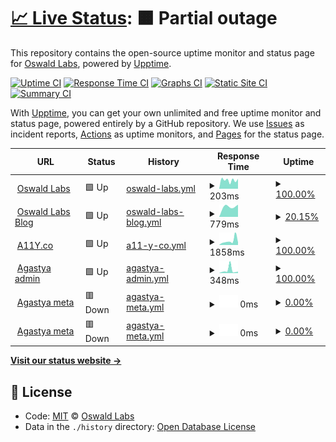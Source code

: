 # [📈 Live Status](https://status.oswaldlabs.com): <!--live status--> **🟧 Partial outage**

This repository contains the open-source uptime monitor and status page for [Oswald Labs](https://oswaldlabs.com), powered by [Upptime](https://github.com/upptime/upptime).

[![Uptime CI](https://github.com/koj-co/upptime/workflows/Uptime%20CI/badge.svg)](https://github.com/koj-co/upptime/actions?query=workflow%3A%22Uptime+CI%22)
[![Response Time CI](https://github.com/koj-co/upptime/workflows/Response%20Time%20CI/badge.svg)](https://github.com/koj-co/upptime/actions?query=workflow%3A%22Response+Time+CI%22)
[![Graphs CI](https://github.com/koj-co/upptime/workflows/Graphs%20CI/badge.svg)](https://github.com/koj-co/upptime/actions?query=workflow%3A%22Graphs+CI%22)
[![Static Site CI](https://github.com/koj-co/upptime/workflows/Static%20Site%20CI/badge.svg)](https://github.com/koj-co/upptime/actions?query=workflow%3A%22Static+Site+CI%22)
[![Summary CI](https://github.com/koj-co/upptime/workflows/Summary%20CI/badge.svg)](https://github.com/koj-co/upptime/actions?query=workflow%3A%22Summary+CI%22)

With [Upptime](https://upptime.js.org), you can get your own unlimited and free uptime monitor and status page, powered entirely by a GitHub repository. We use [Issues](https://github.com/OswaldLabsOpenSource/status/issues) as incident reports, [Actions](https://github.com/OswaldLabsOpenSource/status/actions) as uptime monitors, and [Pages](https://status.oswaldlabs.com) for the status page.

<!--start: status pages-->
<!-- This summary is generated by Upptime (https://github.com/upptime/upptime) -->
<!-- Do not edit this manually, your changes will be overwritten -->
<!-- prettier-ignore -->
| URL | Status | History | Response Time | Uptime |
| --- | ------ | ------- | ------------- | ------ |
| <img alt="" src="https://icons.duckduckgo.com/ip3/oswaldlabs.com.ico" height="13"> [Oswald Labs](https://oswaldlabs.com) | 🟩 Up | [oswald-labs.yml](https://github.com/OswaldLabsOpenSource/status/commits/HEAD/history/oswald-labs.yml) | <details><summary><img alt="Response time graph" src="./graphs/oswald-labs/response-time-week.png" height="20"> 203ms</summary><br><a href="https://status.oswaldlabs.com/history/oswald-labs"><img alt="Response time 205" src="https://img.shields.io/endpoint?url=https%3A%2F%2Fraw.githubusercontent.com%2FOswaldLabsOpenSource%2Fstatus%2FHEAD%2Fapi%2Foswald-labs%2Fresponse-time.json"></a><br><a href="https://status.oswaldlabs.com/history/oswald-labs"><img alt="24-hour response time 234" src="https://img.shields.io/endpoint?url=https%3A%2F%2Fraw.githubusercontent.com%2FOswaldLabsOpenSource%2Fstatus%2FHEAD%2Fapi%2Foswald-labs%2Fresponse-time-day.json"></a><br><a href="https://status.oswaldlabs.com/history/oswald-labs"><img alt="7-day response time 203" src="https://img.shields.io/endpoint?url=https%3A%2F%2Fraw.githubusercontent.com%2FOswaldLabsOpenSource%2Fstatus%2FHEAD%2Fapi%2Foswald-labs%2Fresponse-time-week.json"></a><br><a href="https://status.oswaldlabs.com/history/oswald-labs"><img alt="30-day response time 206" src="https://img.shields.io/endpoint?url=https%3A%2F%2Fraw.githubusercontent.com%2FOswaldLabsOpenSource%2Fstatus%2FHEAD%2Fapi%2Foswald-labs%2Fresponse-time-month.json"></a><br><a href="https://status.oswaldlabs.com/history/oswald-labs"><img alt="1-year response time 205" src="https://img.shields.io/endpoint?url=https%3A%2F%2Fraw.githubusercontent.com%2FOswaldLabsOpenSource%2Fstatus%2FHEAD%2Fapi%2Foswald-labs%2Fresponse-time-year.json"></a></details> | <details><summary><a href="https://status.oswaldlabs.com/history/oswald-labs">100.00%</a></summary><a href="https://status.oswaldlabs.com/history/oswald-labs"><img alt="All-time uptime 99.98%" src="https://img.shields.io/endpoint?url=https%3A%2F%2Fraw.githubusercontent.com%2FOswaldLabsOpenSource%2Fstatus%2FHEAD%2Fapi%2Foswald-labs%2Fuptime.json"></a><br><a href="https://status.oswaldlabs.com/history/oswald-labs"><img alt="24-hour uptime 100.00%" src="https://img.shields.io/endpoint?url=https%3A%2F%2Fraw.githubusercontent.com%2FOswaldLabsOpenSource%2Fstatus%2FHEAD%2Fapi%2Foswald-labs%2Fuptime-day.json"></a><br><a href="https://status.oswaldlabs.com/history/oswald-labs"><img alt="7-day uptime 100.00%" src="https://img.shields.io/endpoint?url=https%3A%2F%2Fraw.githubusercontent.com%2FOswaldLabsOpenSource%2Fstatus%2FHEAD%2Fapi%2Foswald-labs%2Fuptime-week.json"></a><br><a href="https://status.oswaldlabs.com/history/oswald-labs"><img alt="30-day uptime 100.00%" src="https://img.shields.io/endpoint?url=https%3A%2F%2Fraw.githubusercontent.com%2FOswaldLabsOpenSource%2Fstatus%2FHEAD%2Fapi%2Foswald-labs%2Fuptime-month.json"></a><br><a href="https://status.oswaldlabs.com/history/oswald-labs"><img alt="1-year uptime 99.96%" src="https://img.shields.io/endpoint?url=https%3A%2F%2Fraw.githubusercontent.com%2FOswaldLabsOpenSource%2Fstatus%2FHEAD%2Fapi%2Foswald-labs%2Fuptime-year.json"></a></details>
| <img alt="" src="https://icons.duckduckgo.com/ip3/blog.oswald.foundation.ico" height="13"> [Oswald Labs Blog](https://blog.oswald.foundation) | 🟩 Up | [oswald-labs-blog.yml](https://github.com/OswaldLabsOpenSource/status/commits/HEAD/history/oswald-labs-blog.yml) | <details><summary><img alt="Response time graph" src="./graphs/oswald-labs-blog/response-time-week.png" height="20"> 779ms</summary><br><a href="https://status.oswaldlabs.com/history/oswald-labs-blog"><img alt="Response time 853" src="https://img.shields.io/endpoint?url=https%3A%2F%2Fraw.githubusercontent.com%2FOswaldLabsOpenSource%2Fstatus%2FHEAD%2Fapi%2Foswald-labs-blog%2Fresponse-time.json"></a><br><a href="https://status.oswaldlabs.com/history/oswald-labs-blog"><img alt="24-hour response time 867" src="https://img.shields.io/endpoint?url=https%3A%2F%2Fraw.githubusercontent.com%2FOswaldLabsOpenSource%2Fstatus%2FHEAD%2Fapi%2Foswald-labs-blog%2Fresponse-time-day.json"></a><br><a href="https://status.oswaldlabs.com/history/oswald-labs-blog"><img alt="7-day response time 779" src="https://img.shields.io/endpoint?url=https%3A%2F%2Fraw.githubusercontent.com%2FOswaldLabsOpenSource%2Fstatus%2FHEAD%2Fapi%2Foswald-labs-blog%2Fresponse-time-week.json"></a><br><a href="https://status.oswaldlabs.com/history/oswald-labs-blog"><img alt="30-day response time 800" src="https://img.shields.io/endpoint?url=https%3A%2F%2Fraw.githubusercontent.com%2FOswaldLabsOpenSource%2Fstatus%2FHEAD%2Fapi%2Foswald-labs-blog%2Fresponse-time-month.json"></a><br><a href="https://status.oswaldlabs.com/history/oswald-labs-blog"><img alt="1-year response time 908" src="https://img.shields.io/endpoint?url=https%3A%2F%2Fraw.githubusercontent.com%2FOswaldLabsOpenSource%2Fstatus%2FHEAD%2Fapi%2Foswald-labs-blog%2Fresponse-time-year.json"></a></details> | <details><summary><a href="https://status.oswaldlabs.com/history/oswald-labs-blog">20.15%</a></summary><a href="https://status.oswaldlabs.com/history/oswald-labs-blog"><img alt="All-time uptime 96.17%" src="https://img.shields.io/endpoint?url=https%3A%2F%2Fraw.githubusercontent.com%2FOswaldLabsOpenSource%2Fstatus%2FHEAD%2Fapi%2Foswald-labs-blog%2Fuptime.json"></a><br><a href="https://status.oswaldlabs.com/history/oswald-labs-blog"><img alt="24-hour uptime 100.00%" src="https://img.shields.io/endpoint?url=https%3A%2F%2Fraw.githubusercontent.com%2FOswaldLabsOpenSource%2Fstatus%2FHEAD%2Fapi%2Foswald-labs-blog%2Fuptime-day.json"></a><br><a href="https://status.oswaldlabs.com/history/oswald-labs-blog"><img alt="7-day uptime 20.15%" src="https://img.shields.io/endpoint?url=https%3A%2F%2Fraw.githubusercontent.com%2FOswaldLabsOpenSource%2Fstatus%2FHEAD%2Fapi%2Foswald-labs-blog%2Fuptime-week.json"></a><br><a href="https://status.oswaldlabs.com/history/oswald-labs-blog"><img alt="30-day uptime 10.30%" src="https://img.shields.io/endpoint?url=https%3A%2F%2Fraw.githubusercontent.com%2FOswaldLabsOpenSource%2Fstatus%2FHEAD%2Fapi%2Foswald-labs-blog%2Fuptime-month.json"></a><br><a href="https://status.oswaldlabs.com/history/oswald-labs-blog"><img alt="1-year uptime 92.10%" src="https://img.shields.io/endpoint?url=https%3A%2F%2Fraw.githubusercontent.com%2FOswaldLabsOpenSource%2Fstatus%2FHEAD%2Fapi%2Foswald-labs-blog%2Fuptime-year.json"></a></details>
| <img alt="" src="https://icons.duckduckgo.com/ip3/a11y.co.ico" height="13"> [A11Y.co](https://a11y.co) | 🟩 Up | [a11-y-co.yml](https://github.com/OswaldLabsOpenSource/status/commits/HEAD/history/a11-y-co.yml) | <details><summary><img alt="Response time graph" src="./graphs/a11-y-co/response-time-week.png" height="20"> 1858ms</summary><br><a href="https://status.oswaldlabs.com/history/a11-y-co"><img alt="Response time 373" src="https://img.shields.io/endpoint?url=https%3A%2F%2Fraw.githubusercontent.com%2FOswaldLabsOpenSource%2Fstatus%2FHEAD%2Fapi%2Fa11-y-co%2Fresponse-time.json"></a><br><a href="https://status.oswaldlabs.com/history/a11-y-co"><img alt="24-hour response time 1172" src="https://img.shields.io/endpoint?url=https%3A%2F%2Fraw.githubusercontent.com%2FOswaldLabsOpenSource%2Fstatus%2FHEAD%2Fapi%2Fa11-y-co%2Fresponse-time-day.json"></a><br><a href="https://status.oswaldlabs.com/history/a11-y-co"><img alt="7-day response time 1858" src="https://img.shields.io/endpoint?url=https%3A%2F%2Fraw.githubusercontent.com%2FOswaldLabsOpenSource%2Fstatus%2FHEAD%2Fapi%2Fa11-y-co%2Fresponse-time-week.json"></a><br><a href="https://status.oswaldlabs.com/history/a11-y-co"><img alt="30-day response time 1345" src="https://img.shields.io/endpoint?url=https%3A%2F%2Fraw.githubusercontent.com%2FOswaldLabsOpenSource%2Fstatus%2FHEAD%2Fapi%2Fa11-y-co%2Fresponse-time-month.json"></a><br><a href="https://status.oswaldlabs.com/history/a11-y-co"><img alt="1-year response time 448" src="https://img.shields.io/endpoint?url=https%3A%2F%2Fraw.githubusercontent.com%2FOswaldLabsOpenSource%2Fstatus%2FHEAD%2Fapi%2Fa11-y-co%2Fresponse-time-year.json"></a></details> | <details><summary><a href="https://status.oswaldlabs.com/history/a11-y-co">100.00%</a></summary><a href="https://status.oswaldlabs.com/history/a11-y-co"><img alt="All-time uptime 99.89%" src="https://img.shields.io/endpoint?url=https%3A%2F%2Fraw.githubusercontent.com%2FOswaldLabsOpenSource%2Fstatus%2FHEAD%2Fapi%2Fa11-y-co%2Fuptime.json"></a><br><a href="https://status.oswaldlabs.com/history/a11-y-co"><img alt="24-hour uptime 100.00%" src="https://img.shields.io/endpoint?url=https%3A%2F%2Fraw.githubusercontent.com%2FOswaldLabsOpenSource%2Fstatus%2FHEAD%2Fapi%2Fa11-y-co%2Fuptime-day.json"></a><br><a href="https://status.oswaldlabs.com/history/a11-y-co"><img alt="7-day uptime 100.00%" src="https://img.shields.io/endpoint?url=https%3A%2F%2Fraw.githubusercontent.com%2FOswaldLabsOpenSource%2Fstatus%2FHEAD%2Fapi%2Fa11-y-co%2Fuptime-week.json"></a><br><a href="https://status.oswaldlabs.com/history/a11-y-co"><img alt="30-day uptime 100.00%" src="https://img.shields.io/endpoint?url=https%3A%2F%2Fraw.githubusercontent.com%2FOswaldLabsOpenSource%2Fstatus%2FHEAD%2Fapi%2Fa11-y-co%2Fuptime-month.json"></a><br><a href="https://status.oswaldlabs.com/history/a11-y-co"><img alt="1-year uptime 99.76%" src="https://img.shields.io/endpoint?url=https%3A%2F%2Fraw.githubusercontent.com%2FOswaldLabsOpenSource%2Fstatus%2FHEAD%2Fapi%2Fa11-y-co%2Fuptime-year.json"></a></details>
| <img alt="" src="https://icons.duckduckgo.com/ip3/admin.oswaldlabs.com.ico" height="13"> [Agastya admin](https://admin.oswaldlabs.com) | 🟩 Up | [agastya-admin.yml](https://github.com/OswaldLabsOpenSource/status/commits/HEAD/history/agastya-admin.yml) | <details><summary><img alt="Response time graph" src="./graphs/agastya-admin/response-time-week.png" height="20"> 348ms</summary><br><a href="https://status.oswaldlabs.com/history/agastya-admin"><img alt="Response time 315" src="https://img.shields.io/endpoint?url=https%3A%2F%2Fraw.githubusercontent.com%2FOswaldLabsOpenSource%2Fstatus%2FHEAD%2Fapi%2Fagastya-admin%2Fresponse-time.json"></a><br><a href="https://status.oswaldlabs.com/history/agastya-admin"><img alt="24-hour response time 180" src="https://img.shields.io/endpoint?url=https%3A%2F%2Fraw.githubusercontent.com%2FOswaldLabsOpenSource%2Fstatus%2FHEAD%2Fapi%2Fagastya-admin%2Fresponse-time-day.json"></a><br><a href="https://status.oswaldlabs.com/history/agastya-admin"><img alt="7-day response time 348" src="https://img.shields.io/endpoint?url=https%3A%2F%2Fraw.githubusercontent.com%2FOswaldLabsOpenSource%2Fstatus%2FHEAD%2Fapi%2Fagastya-admin%2Fresponse-time-week.json"></a><br><a href="https://status.oswaldlabs.com/history/agastya-admin"><img alt="30-day response time 320" src="https://img.shields.io/endpoint?url=https%3A%2F%2Fraw.githubusercontent.com%2FOswaldLabsOpenSource%2Fstatus%2FHEAD%2Fapi%2Fagastya-admin%2Fresponse-time-month.json"></a><br><a href="https://status.oswaldlabs.com/history/agastya-admin"><img alt="1-year response time 370" src="https://img.shields.io/endpoint?url=https%3A%2F%2Fraw.githubusercontent.com%2FOswaldLabsOpenSource%2Fstatus%2FHEAD%2Fapi%2Fagastya-admin%2Fresponse-time-year.json"></a></details> | <details><summary><a href="https://status.oswaldlabs.com/history/agastya-admin">100.00%</a></summary><a href="https://status.oswaldlabs.com/history/agastya-admin"><img alt="All-time uptime 99.94%" src="https://img.shields.io/endpoint?url=https%3A%2F%2Fraw.githubusercontent.com%2FOswaldLabsOpenSource%2Fstatus%2FHEAD%2Fapi%2Fagastya-admin%2Fuptime.json"></a><br><a href="https://status.oswaldlabs.com/history/agastya-admin"><img alt="24-hour uptime 100.00%" src="https://img.shields.io/endpoint?url=https%3A%2F%2Fraw.githubusercontent.com%2FOswaldLabsOpenSource%2Fstatus%2FHEAD%2Fapi%2Fagastya-admin%2Fuptime-day.json"></a><br><a href="https://status.oswaldlabs.com/history/agastya-admin"><img alt="7-day uptime 100.00%" src="https://img.shields.io/endpoint?url=https%3A%2F%2Fraw.githubusercontent.com%2FOswaldLabsOpenSource%2Fstatus%2FHEAD%2Fapi%2Fagastya-admin%2Fuptime-week.json"></a><br><a href="https://status.oswaldlabs.com/history/agastya-admin"><img alt="30-day uptime 99.77%" src="https://img.shields.io/endpoint?url=https%3A%2F%2Fraw.githubusercontent.com%2FOswaldLabsOpenSource%2Fstatus%2FHEAD%2Fapi%2Fagastya-admin%2Fuptime-month.json"></a><br><a href="https://status.oswaldlabs.com/history/agastya-admin"><img alt="1-year uptime 99.87%" src="https://img.shields.io/endpoint?url=https%3A%2F%2Fraw.githubusercontent.com%2FOswaldLabsOpenSource%2Fstatus%2FHEAD%2Fapi%2Fagastya-admin%2Fuptime-year.json"></a></details>
| <img alt="" src="https://icons.duckduckgo.com/ip3/agastya-version.oswaldlabs.com.ico" height="13"> [Agastya meta](https://agastya-version.oswaldlabs.com/meta.production.json) | 🟥 Down | [agastya-meta.yml](https://github.com/OswaldLabsOpenSource/status/commits/HEAD/history/agastya-meta.yml) | <details><summary><img alt="Response time graph" src="./graphs/agastya-meta/response-time-week.png" height="20"> 0ms</summary><br><a href="https://status.oswaldlabs.com/history/agastya-meta"><img alt="Response time 293" src="https://img.shields.io/endpoint?url=https%3A%2F%2Fraw.githubusercontent.com%2FOswaldLabsOpenSource%2Fstatus%2FHEAD%2Fapi%2Fagastya-meta%2Fresponse-time.json"></a><br><a href="https://status.oswaldlabs.com/history/agastya-meta"><img alt="24-hour response time 0" src="https://img.shields.io/endpoint?url=https%3A%2F%2Fraw.githubusercontent.com%2FOswaldLabsOpenSource%2Fstatus%2FHEAD%2Fapi%2Fagastya-meta%2Fresponse-time-day.json"></a><br><a href="https://status.oswaldlabs.com/history/agastya-meta"><img alt="7-day response time 0" src="https://img.shields.io/endpoint?url=https%3A%2F%2Fraw.githubusercontent.com%2FOswaldLabsOpenSource%2Fstatus%2FHEAD%2Fapi%2Fagastya-meta%2Fresponse-time-week.json"></a><br><a href="https://status.oswaldlabs.com/history/agastya-meta"><img alt="30-day response time 0" src="https://img.shields.io/endpoint?url=https%3A%2F%2Fraw.githubusercontent.com%2FOswaldLabsOpenSource%2Fstatus%2FHEAD%2Fapi%2Fagastya-meta%2Fresponse-time-month.json"></a><br><a href="https://status.oswaldlabs.com/history/agastya-meta"><img alt="1-year response time 262" src="https://img.shields.io/endpoint?url=https%3A%2F%2Fraw.githubusercontent.com%2FOswaldLabsOpenSource%2Fstatus%2FHEAD%2Fapi%2Fagastya-meta%2Fresponse-time-year.json"></a></details> | <details><summary><a href="https://status.oswaldlabs.com/history/agastya-meta">0.00%</a></summary><a href="https://status.oswaldlabs.com/history/agastya-meta"><img alt="All-time uptime 41.46%" src="https://img.shields.io/endpoint?url=https%3A%2F%2Fraw.githubusercontent.com%2FOswaldLabsOpenSource%2Fstatus%2FHEAD%2Fapi%2Fagastya-meta%2Fuptime.json"></a><br><a href="https://status.oswaldlabs.com/history/agastya-meta"><img alt="24-hour uptime 0.00%" src="https://img.shields.io/endpoint?url=https%3A%2F%2Fraw.githubusercontent.com%2FOswaldLabsOpenSource%2Fstatus%2FHEAD%2Fapi%2Fagastya-meta%2Fuptime-day.json"></a><br><a href="https://status.oswaldlabs.com/history/agastya-meta"><img alt="7-day uptime 0.00%" src="https://img.shields.io/endpoint?url=https%3A%2F%2Fraw.githubusercontent.com%2FOswaldLabsOpenSource%2Fstatus%2FHEAD%2Fapi%2Fagastya-meta%2Fuptime-week.json"></a><br><a href="https://status.oswaldlabs.com/history/agastya-meta"><img alt="30-day uptime 0.00%" src="https://img.shields.io/endpoint?url=https%3A%2F%2Fraw.githubusercontent.com%2FOswaldLabsOpenSource%2Fstatus%2FHEAD%2Fapi%2Fagastya-meta%2Fuptime-month.json"></a><br><a href="https://status.oswaldlabs.com/history/agastya-meta"><img alt="1-year uptime 0.34%" src="https://img.shields.io/endpoint?url=https%3A%2F%2Fraw.githubusercontent.com%2FOswaldLabsOpenSource%2Fstatus%2FHEAD%2Fapi%2Fagastya-meta%2Fuptime-year.json"></a></details>
| <img alt="" src="https://icons.duckduckgo.com/ip3/agastya-version.oswaldlabs.com.ico" height="13"> [Agastya meta](https://agastya-version.oswaldlabs.com/meta.production.json) | 🟥 Down | [agastya-meta.yml](https://github.com/OswaldLabsOpenSource/status/commits/HEAD/history/agastya-meta.yml) | <details><summary><img alt="Response time graph" src="./graphs/agastya-meta/response-time-week.png" height="20"> 0ms</summary><br><a href="https://status.oswaldlabs.com/history/agastya-meta"><img alt="Response time 293" src="https://img.shields.io/endpoint?url=https%3A%2F%2Fraw.githubusercontent.com%2FOswaldLabsOpenSource%2Fstatus%2FHEAD%2Fapi%2Fagastya-meta%2Fresponse-time.json"></a><br><a href="https://status.oswaldlabs.com/history/agastya-meta"><img alt="24-hour response time 0" src="https://img.shields.io/endpoint?url=https%3A%2F%2Fraw.githubusercontent.com%2FOswaldLabsOpenSource%2Fstatus%2FHEAD%2Fapi%2Fagastya-meta%2Fresponse-time-day.json"></a><br><a href="https://status.oswaldlabs.com/history/agastya-meta"><img alt="7-day response time 0" src="https://img.shields.io/endpoint?url=https%3A%2F%2Fraw.githubusercontent.com%2FOswaldLabsOpenSource%2Fstatus%2FHEAD%2Fapi%2Fagastya-meta%2Fresponse-time-week.json"></a><br><a href="https://status.oswaldlabs.com/history/agastya-meta"><img alt="30-day response time 0" src="https://img.shields.io/endpoint?url=https%3A%2F%2Fraw.githubusercontent.com%2FOswaldLabsOpenSource%2Fstatus%2FHEAD%2Fapi%2Fagastya-meta%2Fresponse-time-month.json"></a><br><a href="https://status.oswaldlabs.com/history/agastya-meta"><img alt="1-year response time 262" src="https://img.shields.io/endpoint?url=https%3A%2F%2Fraw.githubusercontent.com%2FOswaldLabsOpenSource%2Fstatus%2FHEAD%2Fapi%2Fagastya-meta%2Fresponse-time-year.json"></a></details> | <details><summary><a href="https://status.oswaldlabs.com/history/agastya-meta">0.00%</a></summary><a href="https://status.oswaldlabs.com/history/agastya-meta"><img alt="All-time uptime 41.46%" src="https://img.shields.io/endpoint?url=https%3A%2F%2Fraw.githubusercontent.com%2FOswaldLabsOpenSource%2Fstatus%2FHEAD%2Fapi%2Fagastya-meta%2Fuptime.json"></a><br><a href="https://status.oswaldlabs.com/history/agastya-meta"><img alt="24-hour uptime 0.00%" src="https://img.shields.io/endpoint?url=https%3A%2F%2Fraw.githubusercontent.com%2FOswaldLabsOpenSource%2Fstatus%2FHEAD%2Fapi%2Fagastya-meta%2Fuptime-day.json"></a><br><a href="https://status.oswaldlabs.com/history/agastya-meta"><img alt="7-day uptime 0.00%" src="https://img.shields.io/endpoint?url=https%3A%2F%2Fraw.githubusercontent.com%2FOswaldLabsOpenSource%2Fstatus%2FHEAD%2Fapi%2Fagastya-meta%2Fuptime-week.json"></a><br><a href="https://status.oswaldlabs.com/history/agastya-meta"><img alt="30-day uptime 0.00%" src="https://img.shields.io/endpoint?url=https%3A%2F%2Fraw.githubusercontent.com%2FOswaldLabsOpenSource%2Fstatus%2FHEAD%2Fapi%2Fagastya-meta%2Fuptime-month.json"></a><br><a href="https://status.oswaldlabs.com/history/agastya-meta"><img alt="1-year uptime 0.34%" src="https://img.shields.io/endpoint?url=https%3A%2F%2Fraw.githubusercontent.com%2FOswaldLabsOpenSource%2Fstatus%2FHEAD%2Fapi%2Fagastya-meta%2Fuptime-year.json"></a></details>

<!--end: status pages-->

[**Visit our status website →**](https://status.oswaldlabs.com)

## 📄 License

- Code: [MIT](./LICENSE) © [Oswald Labs](https://oswaldlabs.com)
- Data in the `./history` directory: [Open Database License](https://opendatacommons.org/licenses/odbl/1-0/)
